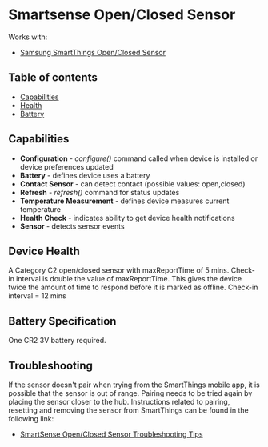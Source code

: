 # Smartsense Open/Closed Sensor



Works with: 

* [Samsung SmartThings Open/Closed Sensor](https://shop.smartthings.com/#!/packs/smartsense-open-closed-sensor/)

## Table of contents

* [Capabilities](#capabilities)
* [Health](#device-health)
* [Battery](#battery-specification)

## Capabilities

* **Configuration** - _configure()_ command called when device is installed or device preferences updated
* **Battery** - defines device uses a battery
* **Contact Sensor** - can detect contact (possible values: open,closed)
* **Refresh** - _refresh()_ command for status updates
* **Temperature Measurement** - defines device measures current temperature
* **Health Check** - indicates ability to get device health notifications
* **Sensor** - detects sensor events

## Device Health

A Category C2 open/closed sensor with maxReportTime of 5 mins.
Check-in interval is double the value of maxReportTime. 
This gives the device twice the amount of time to respond before it is marked as offline.
Check-in interval = 12 mins

## Battery Specification

One CR2 3V battery required.

## Troubleshooting

If the sensor doesn't pair when trying from the SmartThings mobile app, it is possible that the sensor is out of range.
Pairing needs to be tried again by placing the sensor closer to the hub.
Instructions related to pairing, resetting and removing the sensor from SmartThings can be found in the following link:
* [SmartSense Open/Closed Sensor Troubleshooting Tips](https://support.smartthings.com/hc/en-us/articles/202836844-SmartSense-Open-Closed-Sensor)